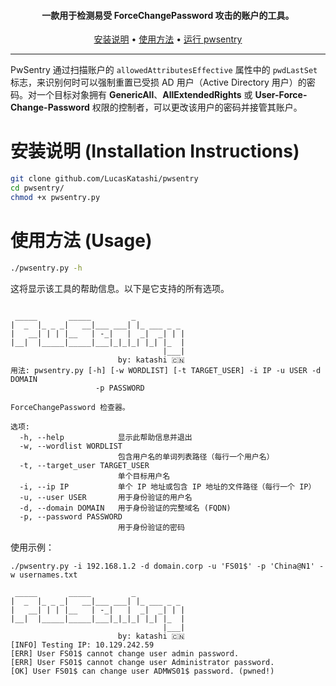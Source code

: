 <h4 align="center">一款用于检测易受 ForceChangePassword 攻击的账户的工具。</h4>

<p align="center">
  <a href="#installation-instructions">安装说明</a> •
  <a href="#usage">使用方法</a> •
  <a href="#running-pwsentry">运行 pwsentry</a>
</p>

---

PwSentry 通过扫描账户的 `allowedAttributesEffective` 属性中的 `pwdLastSet` 标志，来识别何时可以强制重置已受损 AD 用户（Active Directory 用户）的密码。对一个目标对象拥有 **GenericAll**、**AllExtendedRights** 或 **User-Force-Change-Password** 权限的控制者，可以更改该用户的密码并接管其账户。

# 安装说明 (Installation Instructions)
```sh
git clone github.com/LucasKatashi/pwsentry
cd pwsentry/
chmod +x pwsentry.py
```

# 使用方法 (Usage)
```sh
./pwsentry.py -h
```

这将显示该工具的帮助信息。以下是它支持的所有选项。
```

 _____       _____         _
|  _  |_ _ _|   __|___ ___| |_ ___ _ _
|   __| | | |__   | -_|   |  _|  _| | |
|__|  |_____|_____|___|_|_|_| |_| |_  |
                                  |___|
                        by: katashi 🇨🇳
用法: pwsentry.py [-h] [-w WORDLIST] [-t TARGET_USER] -i IP -u USER -d DOMAIN
                   -p PASSWORD

ForceChangePassword 检查器。

选项:
  -h, --help            显示此帮助信息并退出
  -w, --wordlist WORDLIST
                        包含用户名的单词列表路径（每行一个用户名）
  -t, --target_user TARGET_USER
                        单个目标用户名
  -i, --ip IP           单个 IP 地址或包含 IP 地址的文件路径（每行一个 IP）
  -u, --user USER       用于身份验证的用户名
  -d, --domain DOMAIN   用于身份验证的完整域名 (FQDN)
  -p, --password PASSWORD
                        用于身份验证的密码
```

使用示例：
```
./pwsentry.py -i 192.168.1.2 -d domain.corp -u 'FS01$' -p 'China@N1' -w usernames.txt

 _____       _____         _
|  _  |_ _ _|   __|___ ___| |_ ___ _ _
|   __| | | |__   | -_|   |  _|  _| | |
|__|  |_____|_____|___|_|_|_| |_| |_  |
                                  |___|
                        by: katashi 🇨🇳
[INFO] Testing IP: 10.129.242.59
[ERR] User FS01$ cannot change user admin password.
[ERR] User FS01$ cannot change user Administrator password.
[OK] User FS01$ can change user ADMWS01$ password. (pwned!)
```
